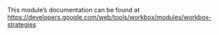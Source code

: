 This module’s documentation can be found at https://developers.google.com/web/tools/workbox/modules/workbox-strategies
